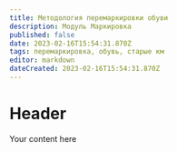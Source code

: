 ```yaml
---
title: Методология перемаркировки обуви
description: Модуль Маркировка
published: false
date: 2023-02-16T15:54:31.870Z
tags: перемаркировка, обувь, старые км
editor: markdown
dateCreated: 2023-02-16T15:54:31.870Z
---
```


# Header
Your content here